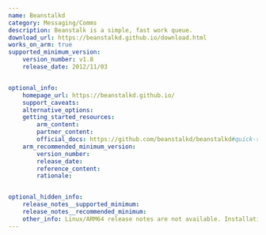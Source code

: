 ```yaml
---
name: Beanstalkd
category: Messaging/Comms
description: Beanstalk is a simple, fast work queue.
download_url: https://beanstalkd.github.io/download.html
works_on_arm: true
supported_minimum_version:
    version_number: v1.8
    release_date: 2012/11/03


optional_info:
    homepage_url: https://beanstalkd.github.io/
    support_caveats:
    alternative_options:
    getting_started_resources:
        arm_content:
        partner_content:
        official_docs: https://github.com/beanstalkd/beanstalkd#quick-start
    arm_recommended_minimum_version:
        version_number:
        release_date:
        reference_content:
        rationale:


optional_hidden_info:
    release_notes__supported_minimum:
    release_notes__recommended_minimum:
    other_info: Linux/ARM64 release notes are not available. Installation and testing are done via the tar.
---
```


